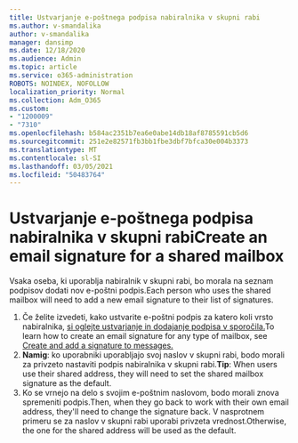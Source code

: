 ```yaml
---
title: Ustvarjanje e-poštnega podpisa nabiralnika v skupni rabi
ms.author: v-smandalika
author: v-smandalika
manager: dansimp
ms.date: 12/18/2020
ms.audience: Admin
ms.topic: article
ms.service: o365-administration
ROBOTS: NOINDEX, NOFOLLOW
localization_priority: Normal
ms.collection: Adm_O365
ms.custom:
- "1200009"
- "7310"
ms.openlocfilehash: b584ac2351b7ea6e0abe14db18af8785591cb5d6
ms.sourcegitcommit: 251e2e82571fb3bb1fbe3dbf7bfca30e004b3373
ms.translationtype: MT
ms.contentlocale: sl-SI
ms.lasthandoff: 03/05/2021
ms.locfileid: "50483764"
---
```

# <a name="create-an-email-signature-for-a-shared-mailbox"></a><span data-ttu-id="5765e-102">Ustvarjanje e-poštnega podpisa nabiralnika v skupni rabi</span><span class="sxs-lookup"><span data-stu-id="5765e-102">Create an email signature for a shared mailbox</span></span>

<span data-ttu-id="5765e-103">Vsaka oseba, ki uporablja nabiralnik v skupni rabi, bo morala na seznam podpisov dodati nov e-poštni podpis.</span><span class="sxs-lookup"><span data-stu-id="5765e-103">Each person who uses the shared mailbox will need to add a new email signature to their list of signatures.</span></span>

1. <span data-ttu-id="5765e-104">Če želite izvedeti, kako ustvarite e-poštni podpis za katero koli vrsto nabiralnika, [si oglejte ustvarjanje in dodajanje podpisa v sporočila.](https://support.office.com/article/8ee5d4f4-68fd-464a-a1c1-0e1c80bb27f2)</span><span class="sxs-lookup"><span data-stu-id="5765e-104">To learn how to create an email signature for any type of mailbox, see [Create and add a signature to messages.](https://support.office.com/article/8ee5d4f4-68fd-464a-a1c1-0e1c80bb27f2)</span></span>
2. <span data-ttu-id="5765e-105">**Namig**: ko uporabniki uporabljajo svoj naslov v skupni rabi, bodo morali za privzeto nastaviti podpis nabiralnika v skupni rabi.</span><span class="sxs-lookup"><span data-stu-id="5765e-105">**Tip**: When users use their shared address, they will need to set the shared mailbox signature as the default.</span></span>
3. <span data-ttu-id="5765e-106">Ko se vrnejo na delo s svojim e-poštnim naslovom, bodo morali znova spremeniti podpis.</span><span class="sxs-lookup"><span data-stu-id="5765e-106">Then, when they go back to work with their own email address, they'll need to change the signature back.</span></span> <span data-ttu-id="5765e-107">V nasprotnem primeru se za naslov v skupni rabi uporabi privzeta vrednost.</span><span class="sxs-lookup"><span data-stu-id="5765e-107">Otherwise, the one for the shared address will be used as the default.</span></span>